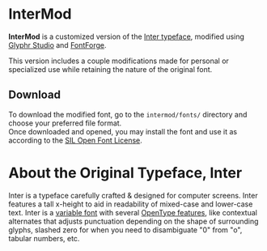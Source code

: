 # InterMod

**InterMod** is a customized version of the [Inter typeface](https://github.com/rsms/inter), modified using [Glyphr Studio](https://www.glyphrstudio.com/app/) and [FontForge](https://fontforge.org/en-US/).

This version includes a couple modifications made for personal or specialized use while retaining the nature of the original font.

## Download

To download the modified font, go to the `intermod/fonts/` directory and choose your preferred file format. <br>
Once downloaded and opened, you may install the font and use it as according to the [SIL Open Font License](LICENSE.txt).

# About the Original Typeface, Inter

Inter is a typeface carefully crafted & designed for computer screens.
Inter features a tall x-height to aid in readability of mixed-case and lower-case text.
Inter is a [variable font](https://rsms.me/inter/#variable) with
several [OpenType features](https://rsms.me/inter/#features), like contextual alternates that adjusts punctuation depending on the shape of surrounding glyphs, slashed zero for when you need to disambiguate "0" from "o", tabular numbers, etc.
